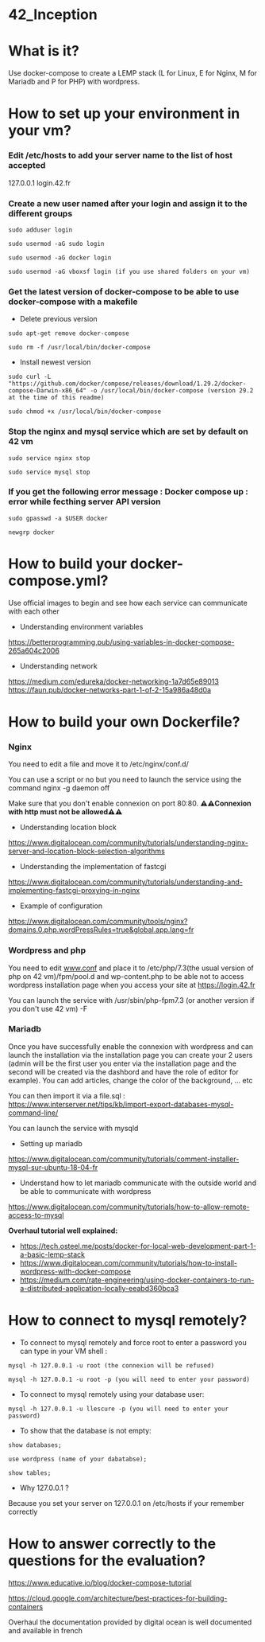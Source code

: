 # 42_Inception

# What is it? #

Use docker-compose to create a LEMP stack (L for Linux, E for Nginx, M for Mariadb and P for PHP) with wordpress.

# How to set up your environment in your vm? #

### Edit /etc/hosts to add your server name to the list of host accepted ###

127.0.0.1 login.42.fr

### Create a new user named after your login and assign it to the different groups ###

`sudo adduser login`

`sudo usermod -aG sudo login`

`sudo usermod -aG docker login`

`sudo usermod -aG vboxsf login (if you use shared folders on your vm)`

### Get the latest version of docker-compose to be able to use docker-compose with a makefile ###

* Delete previous version

`sudo apt-get remove docker-compose`

`sudo rm -f /usr/local/bin/docker-compose`

* Install newest version

`sudo curl -L "https://github.com/docker/compose/releases/download/1.29.2/docker-compose-Darwin-x86_64" -o /usr/local/bin/docker-compose
(version 29.2 at the time of this readme)`

`sudo chmod +x /usr/local/bin/docker-compose`

### Stop the nginx and mysql service which are set by default on 42 vm ###

`sudo service nginx stop`

`sudo service mysql stop`

### If you get the following error message : Docker compose up : error while fecthing server API version ###

`sudo gpasswd -a $USER docker`

`newgrp docker`

# How to build your docker-compose.yml? #

Use official images to begin and see how each service can communicate with each other

* Understanding environment variables

https://betterprogramming.pub/using-variables-in-docker-compose-265a604c2006

* Understanding network

https://medium.com/edureka/docker-networking-1a7d65e89013
https://faun.pub/docker-networks-part-1-of-2-15a986a48d0a

# How to build your own Dockerfile? #

### Nginx ###

You need to edit a file and move it to /etc/nginx/conf.d/

You can use a script or no but you need to launch the service using the command nginx -g daemon off

Make sure that you don't enable connexion on port 80:80. :warning::warning:**Connexion with http must not be allowed**:warning::warning:

* Understanding location block

https://www.digitalocean.com/community/tutorials/understanding-nginx-server-and-location-block-selection-algorithms

* Understanding the implementation of fastcgi

https://www.digitalocean.com/community/tutorials/understanding-and-implementing-fastcgi-proxying-in-nginx

* Example of configuration

https://www.digitalocean.com/community/tools/nginx?domains.0.php.wordPressRules=true&global.app.lang=fr

### Wordpress and php ###
You need to edit www.conf and place it to /etc/php/7.3(the usual version of php on 42 vm)/fpm/pool.d and wp-content.php to be able not to access wordpress installation page when you access your site at https://login.42.fr

You can launch the service with /usr/sbin/php-fpm7.3 (or another version if you don't use 42 vm) -F

### Mariadb ###
Once you have successfully enable the connexion with wordpress and can launch the installation via the installation page you can create your 2 users (admin will be the first user you enter via the installation page
and the second will be created via the dashbord and have the role of editor for example). You can add articles, change the color of the background, ... etc

You can then import it via a file.sql : https://www.interserver.net/tips/kb/import-export-databases-mysql-command-line/

You can launch the service with mysqld

* Setting up mariadb

https://www.digitalocean.com/community/tutorials/comment-installer-mysql-sur-ubuntu-18-04-fr

* Understand how to let mariadb communicate with the outside world and be able to communicate with wordpress

https://www.digitalocean.com/community/tutorials/how-to-allow-remote-access-to-mysql

**Overhaul tutorial well explained:**

- https://tech.osteel.me/posts/docker-for-local-web-development-part-1-a-basic-lemp-stack
- https://www.digitalocean.com/community/tutorials/how-to-install-wordpress-with-docker-compose
- https://medium.com/rate-engineering/using-docker-containers-to-run-a-distributed-application-locally-eeabd360bca3

# How to connect to mysql remotely? #

* To connect to mysql remotely and force root to enter a password you can type in your VM shell :

`mysql -h 127.0.0.1 -u root (the connexion will be refused)`

`mysql -h 127.0.0.1 -u root -p (you will need to enter your password)`

* To connect to mysql remotely using your database user:

`mysql -h 127.0.0.1 -u llescure -p (you will need to enter your password)`

* To show that the database is not empty:

`show databases;`

`use wordpress (name of your dabatabse);`

`show tables;`

* Why 127.0.0.1 ?

Because you set your server on 127.0.0.1 on /etc/hosts if your remember correctly 

# How to answer correctly to the questions for the evaluation? #

https://www.educative.io/blog/docker-compose-tutorial

https://cloud.google.com/architecture/best-practices-for-building-containers

Overhaul the documentation provided by digital ocean is well documented and available in french

